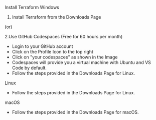 Install Terraform
Windows

  1. Install Terraform from the Downloads Page

(or)

  2.Use GitHub Codespaces (Free for 60 hours per month)

   - Login to your GitHub account
   - Click on the Profile Icon to the top right
   - Click on "your codespaces" as shown in the Image
   - Codespaces will provide you a virtual machine with Ubuntu and VS Code by default.
   - Follow the steps provided in the Downloads Page for Linux.

Linux

   - Follow the steps provided in the Downloads Page for Linux.

macOS

   - Follow the steps provided in the Downloads Page for macOS.


